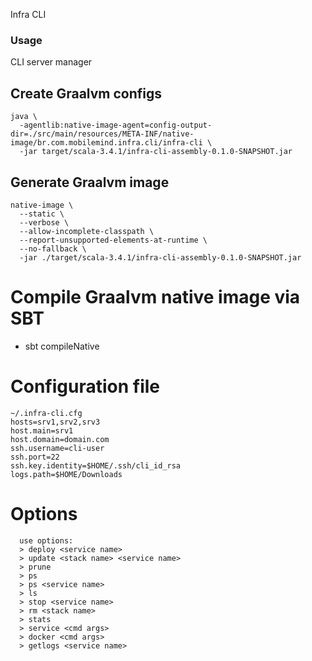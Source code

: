 Infra CLI

### Usage

CLI server manager

## Create Graalvm configs 

```shell
java \
  -agentlib:native-image-agent=config-output-dir=./src/main/resources/META-INF/native-image/br.com.mobilemind.infra.cli/infra-cli \
  -jar target/scala-3.4.1/infra-cli-assembly-0.1.0-SNAPSHOT.jar
```

## Generate Graalvm image

```shell
native-image \
  --static \
  --verbose \
  --allow-incomplete-classpath \
  --report-unsupported-elements-at-runtime \
  --no-fallback \
  -jar ./target/scala-3.4.1/infra-cli-assembly-0.1.0-SNAPSHOT.jar
```

# Compile Graalvm native image via SBT

* sbt compileNative

# Configuration file

```shell
~/.infra-cli.cfg
hosts=srv1,srv2,srv3
host.main=srv1
host.domain=domain.com
ssh.username=cli-user
ssh.port=22
ssh.key.identity=$HOME/.ssh/cli_id_rsa
logs.path=$HOME/Downloads
```

# Options

```shell
  use options:
  > deploy <service name>
  > update <stack name> <service name>
  > prune
  > ps
  > ps <service name>
  > ls
  > stop <service name>
  > rm <stack name>
  > stats
  > service <cmd args>
  > docker <cmd args>
  > getlogs <service name>
```
